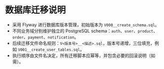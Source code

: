 # 数据库迁移说明

- 采用 Flyway 进行数据库版本管理，初始版本为 `V000__create_schema.sql`。
- 不同业务域分别维护独立的 PostgreSQL schema：`auth`、`user`、`product`、`order`、`payment`、`notification`。
- 后续迁移文件命名规则：`V<版本号>__<描述>.sql`，版本号递增，三位填充，例如 `V001__create_user_tables.sql`。
- 执行顺序由文件名决定，所有迁移脚本应幂等，并包含必要的回滚说明（如需）。
